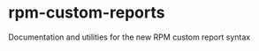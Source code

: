 rpm-custom-reports
==================

Documentation and utilities for the new RPM custom report syntax
